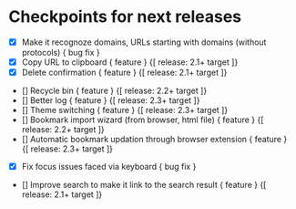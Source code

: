# Checkpoints for next releases

- [x] Make it recognoze domains, URLs starting with domains (without protocols) { bug fix }
- [x] Copy URL to clipboard { feature } {[ release: 2.1+ target ]}
- [x] Delete confirmation { feature } {[ release: 2.1+ target ]}
- [] Recycle bin { feature } {[ release: 2.2+ target ]}
- [] Better log { feature } {[ release: 2.3+ target ]}
- [] Theme switching { feature } {[ release: 2.3+ target ]}
- [] Bookmark import wizard (from browser, html file) { feature } {[ release: 2.2+ target ]}
- [] Automatic bookmark updation through browser extension { feature } {[ release: 2.3+ target ]}
- [x] Fix focus issues faced via keyboard { bug fix }
- [] Improve search to make it link to the search result { feature } {[ release: 2.1+ target ]}

